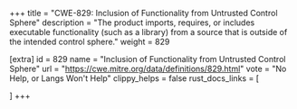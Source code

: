 +++
title = "CWE-829: Inclusion of Functionality from Untrusted Control Sphere"
description	= "The product imports, requires, or includes executable functionality (such as a library) from a source that is outside of the intended control sphere."
weight = 829

[extra]
id = 829
name = "Inclusion of Functionality from Untrusted Control Sphere"
url = "https://cwe.mitre.org/data/definitions/829.html"
vote = "No Help, or Langs Won't Help"
clippy_helps = false
rust_docs_links = [
	
]
+++

